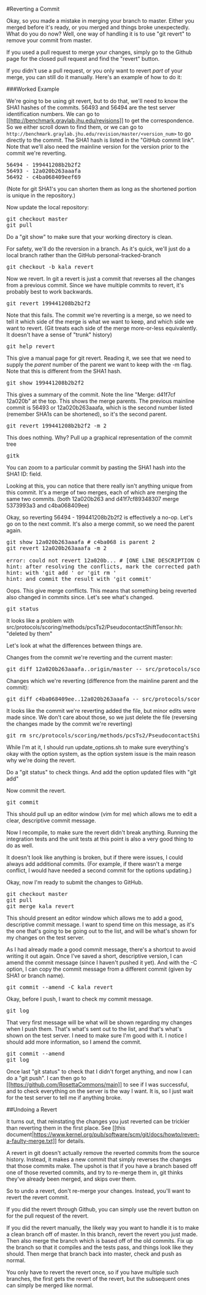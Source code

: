 #Reverting a Commit

Okay, so you made a mistake in merging your branch to master. Either you merged before it's ready, or you merged and things broke unexpectedly. What do you do now? Well, one way of handling it is to use "git revert" to remove your commit from master. 

If you used a pull request to merge your changes, simply go to the Github page for the closed pull request and find the "revert" button.

If you didn't use a pull request, or you only want to revert *part* of your merge, you can still do it manually. Here's an example of how to do it:

###Worked Example

We're going to be using git revert, but to do that, we'll need to know the SHA1 hashes of the commits. 56493 and 56494 are the test server identification numbers. We can go to  [[http://benchmark.graylab.jhu.edu/revisions]] to get the correspondence. So we either scroll down to find them, or we can go to `http://benchmark.graylab.jhu.edu/revision/master/<version_num>` to go directly to the commit. The SHA1 hash is listed in the "GitHub commit link". Note that we'll also need the mainline version for the version prior to the commit we're reverting.

<pre>
56494 - 199441208b2b2f2
56493 - 12a020b263aaafa
56492 - c4ba068409eef69
</pre>

(Note for git SHA1's you can shorten them as long as the shortened portion is unique in the repository.)

Now update the local repository:

<pre>
git checkout master
git pull
</pre>

Do a "git show" to make sure that your working directory is clean.

For safety, we'll do the reversion in a branch. As it's quick, we'll just do a local branch rather than the GitHub personal-tracked-branch

<pre>
git checkout -b kala_revert
</pre>

Now we revert. In git a revert is just a commit that reverses all the changes from a previous commit. Since we have multiple commits to revert, it's probably best to work backwards.

<pre>
git revert 199441208b2b2f2
</pre>

Note that this fails. The commit we're reverting is a merge, so we need to tell it which side of the merge is what we want to keep, and which side we want to revert. (Git treats each side of the merge more-or-less equivalently. It doesn't have a sense of "trunk" history)

<pre>
git help revert  
</pre>

This give a manual page for git revert. Reading it, we see that we need to supply the *parent* number of the parent we want to keep with the -m flag. Note that this is different from the SHA1 hash.

<pre>
git show 199441208b2b2f2
</pre>

This gives a summary of the commit. Note the line "Merge: d41f7cf 12a020b" at the top. This shows the merge parents. The previous mainline commit is 56493 or 12a020b263aaafa, which is the second number listed (remember SHA1s can be shortened), so it's the second parent.

<pre>
git revert 199441208b2b2f2 -m 2
</pre>

This does nothing. Why? Pull up a graphical representation of the commit tree

<pre>
gitk
</pre>

You can zoom to a particular commit by pasting the SHA1 hash into the SHA1 ID: field.

Looking at this, you can notice that there really isn't anything unique from this commit. It's a merge of two merges, each of which are merging the same two commits.  (both 12a020b263 and d41f7cf89348307 merge 5373993a3 and c4ba068409ee)

Okay, so reverting 56494 - 199441208b2b2f2 is effectively a no-op. Let's go on to the next commit. It's also a merge commit, so we need the parent again.

<pre>
git show 12a020b263aaafa # c4ba068 is parent 2
git revert 12a020b263aaafa -m 2

error: could not revert 12a020b... # [ONE LINE DESCRIPTION OF CHANGE]
hint: after resolving the conflicts, mark the corrected paths
hint: with 'git add <paths>' or 'git rm <paths>'
hint: and commit the result with 'git commit'
</pre>

Oops. This give merge conflicts. This means that something being reverted also changed in commits since. Let's see what's changed.

<pre>
git status
</pre>

It looks like a problem with src/protocols/scoring/methods/pcsTs2/PseudocontactShiftTensor.hh: "deleted by them"

Let's look at what the differences between things are.

Changes from the commit we're reverting and the current master:

<pre>
git diff 12a020b263aaafa..origin/master -- src/protocols/scoring/methods/pcsTs2/PseudocontactShiftTensor.hh
</pre>

Changes which we're reverting (difference from the mainline parent and the commit):

<pre>
git diff c4ba068409ee..12a020b263aaafa -- src/protocols/scoring/methods/pcsTs2/PseudocontactShiftTensor.hh
</pre>

It looks like the commit we're reverting added the file, but minor edits were made since. We don't care about those, so we just delete the file (reversing the changes made by the commit we're reverting)

<pre>
git rm src/protocols/scoring/methods/pcsTs2/PseudocontactShiftTensor.hh
</pre>

While I'm at it, I should run update_options.sh to make sure everything's okay with the option system, as the option system issue is the main reason why we're doing the revert.

Do a "git status" to check things. And add the option updated files with "git add"

Now commit the revert.

<pre>
git commit
</pre>

This should pull up an editor window  (vim for me) which allows me to edit a clear, descriptive commit message.

Now I recompile, to make sure the revert didn't break anything. Running the integration tests and the unit tests at this point is also a very good thing to do as well.

It doesn't look like anything is broken, but if there were issues, I could always add additional commits. (For example, if there wasn't a merge conflict, I would have needed a second commit for the options updating.)

Okay, now I'm ready to submit the changes to GitHub.

<pre>
git checkout master
git pull
git merge kala_revert
</pre>

This should present an editor window which allows me to add a good, descriptive commit message. I want to spend time on this message, as it's the one that's going to be going out to the list, and will be what's shown for my changes on the test server.

As I had already made a good commit message, there's a shortcut to avoid writing it out again. Once I've saved a short, descriptive version, I can amend the commit message (since I haven't pushed it yet). And with the -C option, I can copy the commit message from a different commit (given by SHA1 or branch name).

<pre>
git commit --amend -C kala_revert
</pre>

Okay, before I push, I want to check my commit message.

<pre>
git log
</pre>

That very first message will be what will be shown regarding my changes when I push them. That's what's sent out to the list, and that's what's shown on the test server. I need to make sure I'm good with it. I notice I should add more information, so I amend the commit.

<pre>
git commit --amend
git log
</pre>

Once last "git status" to check that I didn't forget anything, and now I can do a "git push". I can then go to [[https://github.com/RosettaCommons/main]] to see if I was successful, and to check everything on the server is the way I want. It is, so I just wait for the test server to tell me if anything broke.

##Undoing a Revert

It turns out, that reinstating the changes you just reverted can be trickier than reverting them in the first place. See [[this document|https://www.kernel.org/pub/software/scm/git/docs/howto/revert-a-faulty-merge.txt]] for details.

A revert in git doesn't actually remove the reverted commits from the source history. Instead, it makes a new commit that simply reverses the changes that those commits make. The upshot is that if you have a branch based off one of those reverted commits, and try to re-merge them in, git thinks they've already been merged, and skips over them.

So to undo a revert, don't re-merge your changes. Instead, you'll want to revert the revert commit. 

If you did the revert through Github, you can simply use the revert button on for the pull request of the revert.

If you did the revert manually, the likely way you want to handle it is to make a clean branch off of master. In this branch, revert the revert you just made. Then also merge the branch which is based off of the old commits. Fix up the branch so that it compiles and the tests pass, and things look like they should. Then merge that branch back into master, check and push as normal.

You only have to revert the revert once, so if you have multiple such branches, the first gets the revert of the revert, but the subsequent ones can simply be merged like normal.
